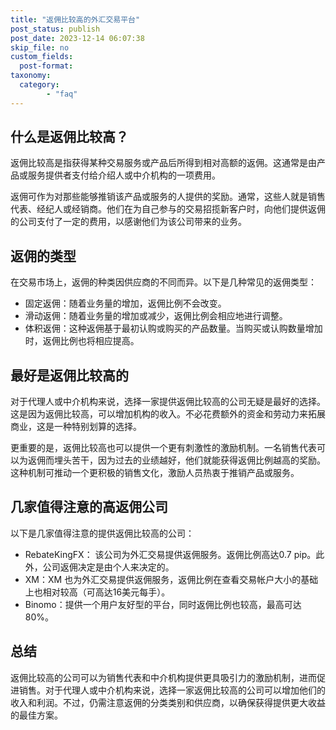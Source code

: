 ```yaml
---
title: "返佣比较高的外汇交易平台"
post_status: publish
post_date: 2023-12-14 06:07:38
skip_file: no
custom_fields: 
  post-format: 
taxonomy:
  category:
        - "faq"
---
```


## 什么是返佣比较高？

返佣比较高是指获得某种交易服务或产品后所得到相对高额的返佣。这通常是由产品或服务提供者支付给介绍人或中介机构的一项费用。

返佣可作为对那些能够推销该产品或服务的人提供的奖励。通常，这些人就是销售代表、经纪人或经销商。他们在为自己参与的交易招揽新客户时，向他们提供返佣的公司支付了一定的费用，以感谢他们为该公司带来的业务。

## 返佣的类型

在交易市场上，返佣的种类因供应商的不同而异。以下是几种常见的返佣类型：

- 固定返佣：随着业务量的增加，返佣比例不会改变。
- 滑动返佣：随着业务量的增加或减少，返佣比例会相应地进行调整。
- 体积返佣：这种返佣基于最初认购或购买的产品数量。当购买或认购数量增加时，返佣比例也将相应提高。

## 最好是返佣比较高的

对于代理人或中介机构来说，选择一家提供返佣比较高的公司无疑是最好的选择。这是因为返佣比较高，可以增加机构的收入。不必花费额外的资金和劳动力来拓展商业，这是一种特别划算的选择。

更重要的是，返佣比较高也可以提供一个更有刺激性的激励机制。一名销售代表可以为返佣而埋头苦干，因为过去的业绩越好，他们就能获得返佣比例越高的奖励。这种机制可推动一个更积极的销售文化，激励人员热衷于推销产品或服务。

## 几家值得注意的高返佣公司

以下是几家值得注意的提供返佣比较高的公司：

- RebateKingFX： 该公司为外汇交易提供返佣服务。返佣比例高达0.7 pip。此外，公司返佣决定是由个人来决定的。
- XM：XM 也为外汇交易提供返佣服务，返佣比例在查看交易帐户大小的基础上也相对较高（可高达16美元每手）。
- Binomo：提供一个用户友好型的平台，同时返佣比例也较高，最高可达80%。

## 总结

返佣比较高的公司可以为销售代表和中介机构提供更具吸引力的激励机制，进而促进销售。对于代理人或中介机构来说，选择一家返佣比较高的公司可以增加他们的收入和利润。不过，仍需注意返佣的分类类别和供应商，以确保获得提供更大收益的最佳方案。
